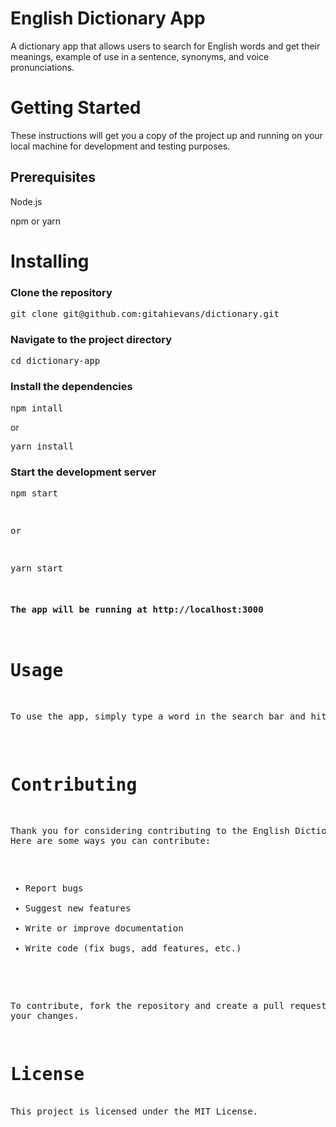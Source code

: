 # English Dictionary App

A dictionary app that allows users to search for English words and get their meanings, example of use in a sentence, synonyms, and voice pronunciations.

<h1>Getting Started</h1>
These instructions will get you a copy of the project up and running on your local machine for development and testing purposes.
<h2>Prerequisites</h2>
<p>Node.js</p>
<p>npm or yarn</p>

<h1>Installing</h1>
<h3>Clone the repository</h3>
</h3>
<pre>git clone git@github.com:gitahievans/dictionary.git</pre>
<h3>Navigate to the project directory</h3>
<pre>cd dictionary-app</pre>
<h3>Install the dependencies</h3>
<pre>npm intall</pre>
<p>or</p>
<pre>yarn install</pre>
<h3>Start the development server
</h3>
<pre>npm start</p>
<p>or</p>
<pre>yarn start</pre>
<h4>The app will be running at http://localhost:3000</h4>
<h1>Usage</h1>
<p>To use the app, simply type a word in the search bar and hit the search button. You will be presented with the meanings, example of use in a sentence, synonyms, and voice pronunciations of the word.</p>

<h1>Contributing</h1>
<p>Thank you for considering contributing to the English Dictionary App!
Here are some ways you can contribute:</p>
<ul>
<li>Report bugs</li>
<li>Suggest new features</li>
<li>Write or improve documentation</li>
<li>Write code (fix bugs, add features, etc.)</li>
</ul>

To contribute, fork the repository and create a pull request with your changes.

<h1>License</h1>
This project is licensed under the MIT License.
